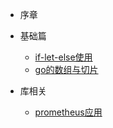 * 序章

* 基础篇
  * [if-let-else使用](std/if-let-else使用.md)
  * [go的数组与切片](std/go的数组与切片.md)


* 库相关
  * [prometheus应用](lib/prometheus应用.md)

